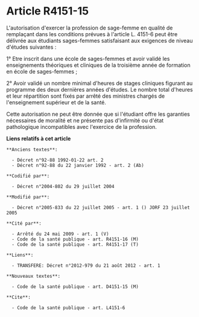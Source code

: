 # Article R4151-15

L'autorisation d'exercer la profession de sage-femme en qualité de remplaçant dans les conditions prévues à l'article L.
4151-6 peut être délivrée aux étudiants sages-femmes satisfaisant aux exigences de niveau d'études suivantes :

1° Etre inscrit dans une école de sages-femmes et avoir validé les enseignements théoriques et cliniques de la troisième
année de formation en école de sages-femmes ;

2° Avoir validé un nombre minimal d'heures de stages cliniques figurant au programme des deux dernières années d'études. Le
nombre total d'heures et leur répartition sont fixés par arrêté des ministres chargés de l'enseignement supérieur et de la
santé.

Cette autorisation ne peut être donnée que si l'étudiant offre les garanties nécessaires de moralité et ne présente pas
d'infirmité ou d'état pathologique incompatibles avec l'exercice de la profession.

**Liens relatifs à cet article**

	**Anciens textes**:

	  - Décret n°92-88 1992-01-22 art. 2
	  - Décret n°92-88 du 22 janvier 1992 - art. 2 (Ab)

	**Codifié par**:

	  - Décret n°2004-802 du 29 juillet 2004

	**Modifié par**:

	  - Décret n°2005-833 du 22 juillet 2005 - art. 1 () JORF 23 juillet 2005

	**Cité par**:

	  - Arrêté du 24 mai 2009 - art. 1 (V)
	  - Code de la santé publique - art. R4151-16 (M)
	  - Code de la santé publique - art. R4151-17 (T)

	**Liens**:

	  - TRANSFERE: Décret n°2012-979 du 21 août 2012 - art. 1

	**Nouveaux textes**:

	  - Code de la santé publique - art. D4151-15 (M)

	**Cite**:

	  - Code de la santé publique - art. L4151-6
